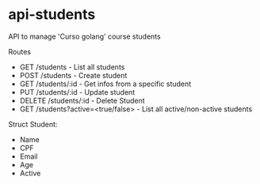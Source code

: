# api-students
API to manage 'Curso golang' course students

Routes
- GET /students - List all students
- POST /students - Create student
- GET /students/:id - Get infos from a specific student
- PUT /students/:id - Update student
- DELETE /students/:id - Delete Student
- GET /students?active=<true/false> - List all active/non-active students

Struct Student:
- Name
- CPF
- Email
- Age
- Active